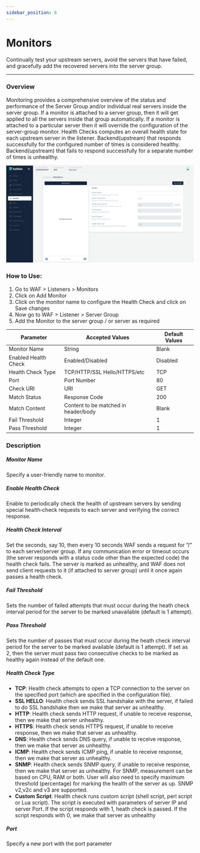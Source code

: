 ```yaml
---
sidebar_position: 6
---
```


# Monitors
Continually test your upstream servers, avoid the servers that have failed, and gracefully add the recovered servers into the server group.

---

### Overview
Monitoring provides a comprehensive overview of the status and performance of the Server Group and/or individual real servers inside the server group. If a monitor is attached to a server group, then it will get applied to all the servers inside that group automatically. If a monitor is attached to a particular server then it will override the configuration of the server-group monitor. Health Checks computes an overall health state for each upstream server in the listener. Backend(upstream) that responds successfully for the configured number of times is considered healthy. Backend(upstream) that fails to respond successfully for a separate number of times is unhealthy.

![Monitors](/img/waf/v7/docs/addmonitor.png)

### How to Use:

1. Go to WAF > Listeners > Monitors
2. Click on Add Monitor
3. Click on the monitor name to configure the Health Check and click on Save changes
4. Now go to WAF > Listener > Server Group 
5. Add the Monitor to the server group / or server as required  


| Parameter | Accepted Values  | Default Values |
| ----------- | ----------- | ----------- |
| Monitor Name| String | Blank |
| Enabled Health Check | Enabled/Disabled | Disabled |  
| Health Check Type | TCP/HTTP/SSL Hello/HTTPS/etc | TCP |
| Port | Port Number | 80 |
| Check URI | URI | GET |
| Match Status | Response Code | 200|
| Match Content | Content to be matched in header/body | Blank |
| Fail Threshold | Integer | 1|
| Pass Threshold | Integer | 1|

### Description

##### **Monitor Name**
Specify a user-friendly name to monitor.  

##### **Enable Health Check**
Enable to periodically check the health of upstream servers by sending special health‑check requests to each server and verifying the correct response.  

##### **Health Check Interval**
Set the seconds, say 10, then every 10 seconds WAF sends a request for “/” to each server/server group. If any communication error or timeout occurs (the server responds with a status code other than the expected code) the health check fails. The server is marked as unhealthy, and WAF does not send client requests to it (if attached to server group) until it once again passes a health check.  

##### **Fail Threshold**
Sets the number of failed attempts that must occur during the heath check interval period for the server to be marked unavailable (default is 1 attempt).  

##### **Pass Threshold**
Sets the number of passes that must occur during the heath check interval period for the server to be marked available (default is 1 attempt). If set as 2, then the server must pass two consecutive checks to be marked as healthy again instead of the default one.  

##### **Health Check Type**
 - **TCP**: 
Health check attempts to open a TCP connection to the server on the specified port (which are specified in the configuration file).
 - **SSL HELLO**:
Health check sends SSL handshake with the server, if failed to do SSL handshake then we make that server as unhealthy.
 - **HTTP**: 
Health check sends HTTP request, if unable to receive response, then we make that server unhealthy.
 - **HTTPS**: 
Health check sends HTTPS request, if unable to receive response, then we make that server as unhealthy.  
 - **DNS**: 
Health check sends DNS query, if unable to receive response, then we make that server as unhealthy.  
 - **ICMP**: 
Health check sends ICMP ping, if unable to receive response, then we make that server as unhealthy.  
 - **SNMP**: 
Health check sends SNMP query, if unable to receive response, then we make that server as unhealthy. For SNMP, measurement can be based on CPU, RAM or both. User will also need to specify maximum threshold (percentage) for marking the health of the server as up. SNMP v2,v2c and v3 are supported.  
 - **Custom Script**: 
Health check runs custom script (shell script, perl script or Lua script). The script is executed with parameters of server IP and server Port. If the script responds with 1, heath check is passed. If the script responds with 0, we make that server as unhealthy  

##### **Port**
Specify a new port with the port parameter